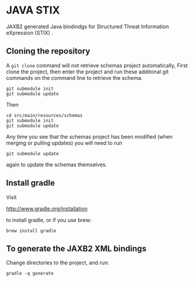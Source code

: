 # JAVA STIX 

JAXB2 generated Java bindindgs for  Structured Threat Information eXpression 
(STIX) .

## Cloning the repository

A `git clone` command will not retrieve schemas project automatically,  First
clone the project, then enter the project and run these additonal git commands
on the command line to retrieve the schema.

    git submodule init
    git submodule update

Then

    cd src/main/resources/schemas
    git submodule init
    git submodule update

Any time you see that the schemas project has been modified (when merging or 
pulling updates) you will need to run 

    git submodule update

again to update the schemas themselves.

## Install gradle

Visit 

http://www.gradle.org/installation

to install gradle, or if you use brew:

    brew install gradle

## To generate the JAXB2 XML bindings

Change directories to the project, and run:

    gradle -q generate
